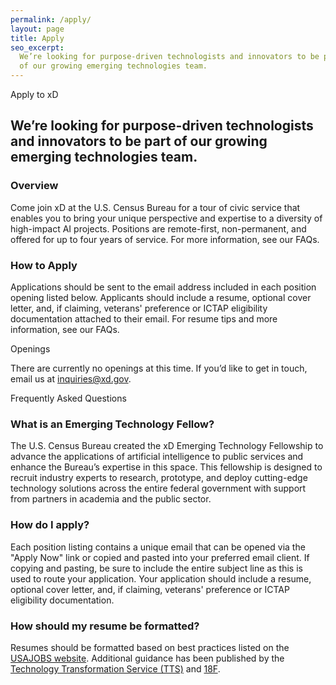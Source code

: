 ```yaml
---
permalink: /apply/
layout: page
title: Apply
seo_excerpt:
  We’re looking for purpose-driven technologists and innovators to be part
  of our growing emerging technologies team.
---
```

<section class="apply-overview">
  <div class="grid-container">
    <div class="section-breadcrumb">Apply to xD</div>
    <h2>
      We’re looking for purpose-driven technologists and innovators to be part
      of our growing emerging technologies team.
    </h2>
    <div class="grid-row grid-gap-lg">
      <div class="tablet:grid-col-6">
        <h3>Overview</h3>
        <p>
          Come join xD at the U.S. Census Bureau for a tour of civic service that enables you to bring
          your unique perspective and expertise to a diversity of high-impact AI 
          projects. Positions are remote-first, non-permanent, and offered for
          up to four years of service. For more information, see our FAQs.
        </p>
      </div>
      <div class="tablet:grid-col-6">
        <h3>How to Apply</h3>
        <p>
          Applications should be sent to the email address included in each position
          opening listed below. Applicants should include a resume, optional cover
          letter, and, if claiming, veterans' preference or ICTAP eligibility 
          documentation attached to their email. For resume tips and more
          information, see our FAQs.
        </p>
      </div>
    </div>
  </div>
</section>
<section class="apply-openings">
  <div class="grid-container">
    <div class="section-breadcrumb">Openings</div>
    <div class="grid-row">
      <p>
        There are currently no openings at this time. If you’d like to get in
        touch, email us at
        <a class="usa-link" href="mailto:inquiries@xd.gov">inquiries@xd.gov</a>.
      </p>
    </div>
  </div>
</section>

<section class="apply-overview">
  <div class="grid-container">
    <div class="section-breadcrumb">Frequently Asked Questions</div>
    <div class="grid-row">
      <div class="grid-col-12">
        <div class="faq">
          <h3>What is an Emerging Technology Fellow?</h3>
          <p>
            The U.S. Census Bureau created the xD Emerging Technology
            Fellowship to advance the applications of artificial intelligence to public
            services and enhance the Bureau’s expertise in this space. This
            fellowship is designed to recruit industry experts to research,
            prototype, and deploy cutting-edge technology solutions
            across the entire federal government with support from partners in
            academia and the public sector.
          </p>
        </div>
        <div class="faq">
          <h3>How do I apply?</h3>
          <p>
            Each position listing contains a unique email that can be opened via 
            the "Apply Now" link or copied and pasted into your preferred email
            client. If copying and pasting, be sure to include the entire subject
            line as this is used to route your application.
            Your application should include a resume, optional cover
            letter, and, if claiming, veterans' preference or ICTAP eligibility
            documentation.
          </p>
        </div>
        <div class="faq">
          <h3>How should my resume be formatted?</h3>
          <p>
            Resumes should be formatted based on best practices listed on the <a class="usa-link" href="https://www.usajobs.gov/Help/faq/application/documents/resume/what-to-include/" target="_blank">USAJOBS website</a>. Additional guidance has been published by the <a class="usa-link" href="https://join.tts.gsa.gov/resume/" target="_blank">Technology Transformation Service (TTS)</a> and <a class="usa-link" href="https://handbook.18f.gov/resume/" target="_blank">18F</a>.
          </p>
        </div>
      </div>
    </div>
  </div>
</section>